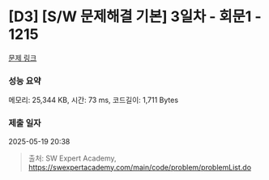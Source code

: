 # [D3] [S/W 문제해결 기본] 3일차 - 회문1 - 1215 

[문제 링크](https://swexpertacademy.com/main/code/problem/problemDetail.do?contestProbId=AV14QpAaAAwCFAYi) 

### 성능 요약

메모리: 25,344 KB, 시간: 73 ms, 코드길이: 1,711 Bytes

### 제출 일자

2025-05-19 20:38



> 출처: SW Expert Academy, https://swexpertacademy.com/main/code/problem/problemList.do